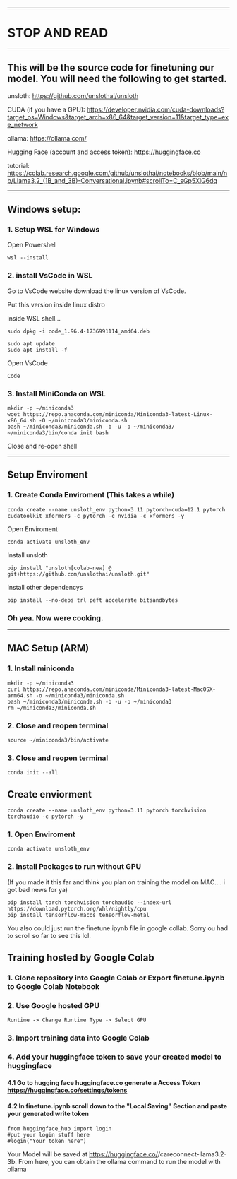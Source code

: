 ***

# STOP AND READ

***

## This will be the source code for finetuning our model. You will need the following to get started.

unsloth: https://github.com/unslothai/unsloth

CUDA (if you have a GPU): https://developer.nvidia.com/cuda-downloads?target_os=Windows&target_arch=x86_64&target_version=11&target_type=exe_network

ollama: https://ollama.com/

Hugging Face (account and access token): https://huggingface.co

tutorial: https://colab.research.google.com/github/unslothai/notebooks/blob/main/nb/Llama3.2_(1B_and_3B)-Conversational.ipynb#scrollTo=C_sGp5XlG6dq

***

## Windows setup:
### 1. Setup WSL for Windows    

Open Powershell

`wsl --install`

### 2. install VsCode in WSL

Go to VsCode website download the linux version of VsCode.

Put this version inside linux distro

inside WSL shell...

    sudo dpkg -i code_1.96.4-1736991114_amd64.deb

    sudo apt update
    sudo apt install -f

Open VsCode

    Code


### 3. Install MiniConda on WSL

    mkdir -p ~/miniconda3
    wget https://repo.anaconda.com/miniconda/Miniconda3-latest-Linux-x86_64.sh -O ~/miniconda3/miniconda.sh
    bash ~/miniconda3/miniconda.sh -b -u -p ~/miniconda3/
    ~/miniconda3/bin/conda init bash

Close and re-open shell 

***

## Setup Enviroment 

### 1. Create Conda Enviroment (This takes a while)
    
    conda create --name unsloth_env python=3.11 pytorch-cuda=12.1 pytorch cudatoolkit xformers -c pytorch -c nvidia -c xformers -y

Open Enviroment

    conda activate unsloth_env

Install unsloth

    pip install "unsloth[colab-new] @ git+https://github.com/unslothai/unsloth.git"

Install other dependencys

    pip install --no-deps trl peft accelerate bitsandbytes


### Oh yea. Now were cooking. 

***

## MAC Setup (ARM)

### 1. Install miniconda

    mkdir -p ~/miniconda3
    curl https://repo.anaconda.com/miniconda/Miniconda3-latest-MacOSX-arm64.sh -o ~/miniconda3/miniconda.sh
    bash ~/miniconda3/miniconda.sh -b -u -p ~/miniconda3
    rm ~/miniconda3/miniconda.sh

### 2. Close and reopen terminal 

    source ~/miniconda3/bin/activate

### 3. Close and reopen terminal 

    conda init --all

## Create enviorment 

    conda create --name unsloth_env python=3.11 pytorch torchvision torchaudio -c pytorch -y

### 1. Open Enviroment

    conda activate unsloth_env

### 2. Install Packages to run without GPU 

(If you made it this far and think you plan on training the model on MAC.... i got bad news for ya)

    pip install torch torchvision torchaudio --index-url https://download.pytorch.org/whl/nightly/cpu
    pip install tensorflow-macos tensorflow-metal



You also could just run the finetune.ipynb file in google collab. Sorry ou had to scroll so far to see this lol.

## Training hosted by Google Colab

### 1. Clone repository into Google Colab or Export finetune.ipynb to Google Colab Notebook 

### 2. Use Google hosted GPU
    Runtime -> Change Runtime Type -> Select GPU

### 3. Import training data into Google Colab

### 4. Add your huggingface token to save your created model to huggingface  

#### 4.1 Go to hugging face huggingface.co generate a Access Token https://huggingface.co/settings/tokens 

#### 4.2 In finetune.ipynb scroll down to the "Local Saving" Section and paste your generated write token 
    from huggingface_hub import login
    #put your login stuff here
    #login("Your token here")
    
Your Model will be saved at https://huggingface.co/<YourUserName>/careconnect-llama3.2-3b. From here, you can obtain the ollama command to run the model with ollama 



